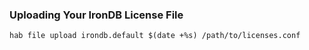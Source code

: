 ### Uploading Your IronDB License File
```
hab file upload irondb.default $(date +%s) /path/to/licenses.conf
```
